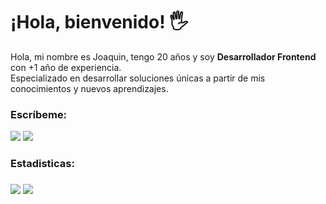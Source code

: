 <h1>¡Hola, bienvenido! 🖐️</h1>

<p>
  Hola, mi nombre es Joaquin, tengo 20 años y soy <b>Desarrollador Frontend</b> con +1 año de experiencia.<br/>
  Especializado en desarrollar soluciones únicas a partir de mis conocimientos y nuevos aprendizajes.
</p>

<h3>Escríbeme:</h3>



<div>
  <a href = "mailto:joaco0mr4@gmail.com "><img src="https://img.shields.io/badge/-Gmail-%23333?style=for-the-badge&logo=gmail&logoColor=white" target="_blank"></a>
  <a href="www.linkedin.com/in/calderonsalazarjoaquin" target="_blank"><img src="https://img.shields.io/badge/-LinkedIn-%230077B5?style=for-the-badge&logo=linkedin&logoColor=white" target="_blank"></a> 
</div>



<h3>Estadisticas:<h3/>



<div align="bottom">
<img align="" src="http://github-profile-summary-cards.vercel.app/api/cards/repos-per-language?username=Panitou&theme=github_dark">
<img align="" src="http://github-profile-summary-cards.vercel.app/api/cards/stats?username=Panitou&theme=github_dark">

<div/>

<br/>
